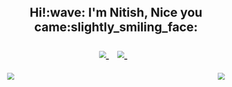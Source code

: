 <h1 align='center'> Hi!:wave: I'm Nitish, Nice you came:slightly_smiling_face: <br>
<p align='center'>
  <a href="https://www.linkedin.com/in/nitishkr72/">
    <img src="https://img.shields.io/badge/linkedin-%230077B5.svg?&style=for-the-badge&logo=linkedin&logoColor=white" />
  </a>&nbsp;&nbsp;
  
  <a href="https://twitter.com/_Nitish_kr_">
    <img src="https://img.shields.io/badge/Twitter-1DA1F2?style=for-the-badge&logo=twitter&logoColor=white" />
  </a>&nbsp;&nbsp;
</p>
</h1>



<p align='center'>
  
  <img src="https://badges.pufler.dev/commits/monthly/nitishkr72" align="left">
  <img src="https://badges.pufler.dev/visits/nitishkr72/nitishkr72" align="right">
</p>
